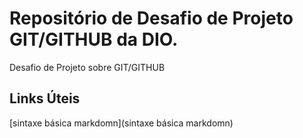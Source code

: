 # Repositório de Desafio de Projeto GIT/GITHUB da DIO.
Desafio de Projeto sobre GIT/GITHUB

## Links Úteis
[sintaxe básica markdomn](sintaxe básica markdomn)
